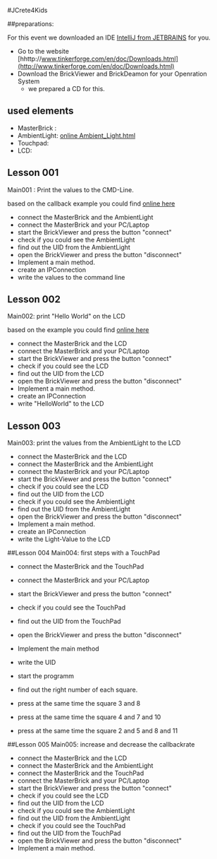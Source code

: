 #JCrete4Kids

##preparations:

For this event we downloaded an IDE [IntelliJ from JETBRAINS](https://www.jetbrains.com/idea/download/) for you.

* Go to the website [hhttp://www.tinkerforge.com/en/doc/Downloads.html](http://www.tinkerforge.com/en/doc/Downloads.html)
* Download the BrickViewer and BrickDeamon for your Openration System
  * we prepared a CD for this.


## used elements
* MasterBrick :
* AmbientLight: [online Ambient_Light.html](http://www.tinkerforge.com/en/doc/Hardware/Bricklets/Ambient_Light.html)
* Touchpad:
* LCD:


## Lesson 001
Main001 : Print the values to the CMD-Line.

based on the callback example you could find [online here](http://www.tinkerforge.com/en/doc/Software/Bricklets/AmbientLight_Bricklet_Java.html#ambient-light-bricklet-java-examples)

* connect the MasterBrick and the AmbientLight
* connect the MasterBrick and your PC/Laptop
* start the BrickViewer and press the button "connect"
* check if you could see the AmbientLight
* find out the UID from the AmbientLight
* open the BrickViewer and press the button "disconnect"
* Implement a main method.
* create an IPConnection
* write the values to the command line

## Lesson 002
Main002: print "Hello World" on the LCD

based on the example you could find [online here](http://www.tinkerforge.com/en/doc/Software/Bricklets/LCD20x4_Bricklet_Java.html#lcd-20x4-bricklet-java-examples)

* connect the MasterBrick and the LCD
* connect the MasterBrick and your PC/Laptop
* start the BrickViewer and press the button "connect"
* check if you could see the LCD
* find out the UID from the LCD
* open the BrickViewer and press the button "disconnect"
* Implement a main method.
* create an IPConnection
* write "HelloWorld" to the LCD

## Lesson 003
Main003: print the values from the AmbientLight to the LCD

* connect the MasterBrick and the LCD
* connect the MasterBrick and the AmbientLight
* connect the MasterBrick and your PC/Laptop
* start the BrickViewer and press the button "connect"
* check if you could see the LCD
* find out the UID from the LCD
* check if you could see the AmbientLight
* find out the UID from the AmbientLight
* open the BrickViewer and press the button "disconnect"
* Implement a main method.
* create an IPConnection
* write the Light-Value to the LCD


##Lesson 004
Main004: first steps with a TouchPad

* connect the MasterBrick and the TouchPad
* connect the MasterBrick and your PC/Laptop
* start the BrickViewer and press the button "connect"
* check if you could see the TouchPad
* find out the UID from the TouchPad
* open the BrickViewer and press the button "disconnect"
* Implement the main method
* write the UID
* start the programm
* find out the right number of each square.

* press at the same time the square 3 and 8
* press at the same time the square 4 and 7 and 10
* press at the same time the square 2 and 5 and 8 and 11

##Lesson 005
Main005: increase and decrease the callbackrate

* connect the MasterBrick and the LCD
* connect the MasterBrick and the AmbientLight
* connect the MasterBrick and the TouchPad
* connect the MasterBrick and your PC/Laptop
* start the BrickViewer and press the button "connect"
* check if you could see the LCD
* find out the UID from the LCD
* check if you could see the AmbientLight
* find out the UID from the AmbientLight
* check if you could see the TouchPad
* find out the UID from the TouchPad
* open the BrickViewer and press the button "disconnect"
* Implement a main method.

